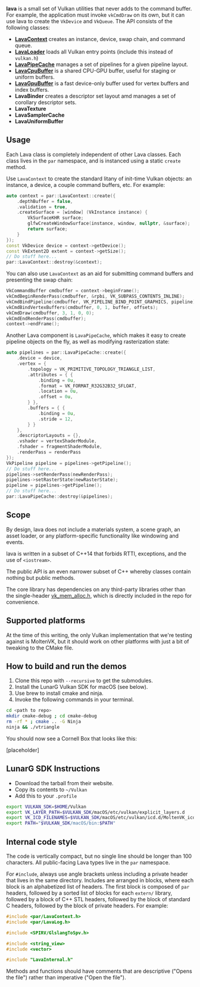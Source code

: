 
**lava** is a small set of Vulkan utilities that never adds to the command buffer. For example,
the application must invoke `vkCmdDraw` on its own, but it can use lava to create the
`VkDevice` and `VkQueue`. The API consists of the following classes:

- [**LavaContext**](include/par/LavaContext.h)
  creates an instance, device, swap chain, and command queue.
- [**LavaLoader**](include/par/LavaLoader.h)
  loads all Vulkan entry points (include this instead of `vulkan.h`)
- [**LavaPipeCache**](include/par/LavaPipeCache.h)
  manages a set of pipelines for a given pipeline layout.
- [**LavaCpuBuffer**](include/par/LavaCpuBuffer.h)
  is a shared CPU-GPU buffer, useful for staging or uniform buffers.
- [**LavaGpuBuffer**](include/par/LavaGpuBuffer.h)
  is a fast device-only buffer used for vertex buffers and index buffers.
- **LavaBinder**
  creates a descriptor set layout amd manages a set of corollary descriptor sets.
- **LavaTexture**
- **LavaSamplerCache**
- **LavaUniformBuffer**

## Usage

Each Lava class is completely independent of other Lava classes. Each class lives in the `par`
namespace, and is instanced using a static `create` method.
 
Use `LavaContext` to create the standard litany of init-time Vulkan objects: an instance, a device,
a couple command buffers, etc.  For example:

```cpp
auto context = par::LavaContext::create({
    .depthBuffer = false,
    .validation = true,
    .createSurface = [window] (VkInstance instance) {
        VkSurfaceKHR surface;
        glfwCreateWindowSurface(instance, window, nullptr, &surface);
        return surface;
    }
});
const VkDevice device = context->getDevice();
const VkExtent2D extent = context->getSize();
// Do stuff here...
par::LavaContext::destroy(&context);
```

You can also use `LavaContext` as an aid for submitting command buffers and presenting the swap
chain:

```cpp
VkCommandBuffer cmdbuffer = context->beginFrame();
vkCmdBeginRenderPass(cmdbuffer, &rpbi, VK_SUBPASS_CONTENTS_INLINE);
vkCmdBindPipeline(cmdbuffer, VK_PIPELINE_BIND_POINT_GRAPHICS, pipeline);
vkCmdBindVertexBuffers(cmdbuffer, 0, 1, buffer, offsets);
vkCmdDraw(cmdbuffer, 3, 1, 0, 0);
vkCmdEndRenderPass(cmdbuffer);
context->endFrame();
```

Another Lava component is `LavaPipeCache`, which makes it easy to create pipeline objects on the
fly, as well as modifying rasterization state:

```cpp
auto pipelines = par::LavaPipeCache::create({
    .device = device,
    .vertex = {
        .topology = VK_PRIMITIVE_TOPOLOGY_TRIANGLE_LIST,
        .attributes = { {
            .binding = 0u,
            .format = VK_FORMAT_R32G32B32_SFLOAT,
            .location = 0u,
            .offset = 0u,
        } },
        .buffers = { {
            .binding = 0u,
            .stride = 12,
        } }
    },
    .descriptorLayouts = {},
    .vshader = vertexShaderModule,
    .fshader = fragmentShaderModule,
    .renderPass = renderPass
});
VkPipeline pipeline = pipelines->getPipeline();
// Do stuff here...
pipelines->setRenderPass(newRenderPass);
pipelines->setRasterState(newRasterState);
pipeline = pipelines->getPipeline();
// Do stuff here...
par::LavaPipeCache::destroy(&pipelines);
```

## Scope

By design, lava does not include a materials system, a scene graph, an asset loader, or any
platform-specific functionality like windowing and events.

lava is written in a subset of C++14 that forbids RTTI, exceptions, and the use
of `<iostream>`.

The public API is an even narrower subset of C++ whereby classes contain nothing but public methods.

The core library has dependencies on any third-party libraries other than the single-header
[vk_mem_alloc.h](src/vk_mem_alloc.h), which is directly included in the repo for convenience.

## Supported platforms

At the time of this writing, the only Vulkan implementation that we're testing against is MoltenVK,
but it should work on other platforms with just a bit of tweaking to the CMake file.

## How to build and run the demos

1. Clone this repo with `--recursive` to get the submodules.
1. Install the LunarG Vulkan SDK for macOS (see below).
1. Use brew to install cmake and ninja.
1. Invoke the following commands in your terminal.

```bash
cd <path to repo>
mkdir cmake-debug ; cd cmake-debug
rm -rf * ; cmake .. -G Ninja
ninja && ./vtriangle
```

You should now see a Cornell Box that looks like this:

[placeholder]

## LunarG SDK Instructions

* Download the tarball from their website.
* Copy its contents to `~/Vulkan`
* Add this to your `.profile`

```bash
export VULKAN_SDK=$HOME/Vulkan
export VK_LAYER_PATH=$VULKAN_SDK/macOS/etc/vulkan/explicit_layers.d
export VK_ICD_FILENAMES=$VULKAN_SDK/macOS/etc/vulkan/icd.d/MoltenVK_icd.json
export PATH="$VULKAN_SDK/macOS/bin:$PATH"
```

## Internal code style

The code is vertically compact, but no single line should be longer than 100 characters. All
public-facing Lava types live in the `par` namespace.

For `#include`, always use angle brackets unless including a private header that lives in the same
directory. Includes are arranged in blocks, where each block is an alphabetized list of headers. The
first block is composed of `par` headers, followed by a sorted list of blocks for each `extern/`
library, followed by a block of C++ STL headers, followed by the block of standard C headers,
followed by the block of private headers. For example:

```C++
#include <par/LavaContext.h>
#include <par/LavaLog.h>

#include <SPIRV/GlslangToSpv.h>

#include <string_view>
#include <vector>

#include "LavaInternal.h"
```

Methods and functions should have comments that are descriptive ("Opens the file") rather than
imperative ("Open the file").

